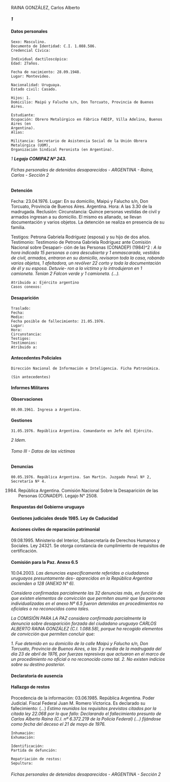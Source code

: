 RAINA GONZÁLEZ, Carlos Alberto

##### 1

#### Datos personales

```
Sexo: Masculino.
Documento de Identidad: C.I. 1.088.586.
Credencial Cívica:
```
```
Individual dactiloscópica:
Edad: 27años.
```
```
Fecha de nacimiento: 28.09.1948.
Lugar: Montevideo.
```
```
Nacionalidad: Uruguaya.
Estado civil: Casado.
```
```
Hijos: 1.
Domicilio: Maipú y Falucho s/n, Don Torcuato, Provincia de Buenos Aires.
```
```
Estudiante:
Ocupación: Obrero Metalúrgico en Fábrica FADIP, Villa Adelina, Buenos Aires (en
Argentina).
Alias:
```
```
Militancia: Secretario de Asistencia Social de la Unión Obrera Metalúrgica (UOM),
Organización Sindical Peronista (en Argentina).
```
_1_ **_Legajo COMIPAZ Nº 243._**


###### Fichas personales de detenidos desaparecidos - ARGENTINA - Raina, Carlos - Sección 2

#### Detención

Fecha: 23.04.1976.
Lugar: En su domicilio, Maipú y Falucho s/n, Don Torcuato, Provincia de Buenos Aires. Argentina.
Hora: A las 3.30 de la madrugada.
Reclusión:
Circunstancia: Quince personas vestidas de civil y armados ingresan a su domicilio. El mismo es
allanado, se llevan documentación y varios objetos. La detención se realiza en presencia de su familia.

Testigos: Petrona Gabriela Rodríguez (esposa) y su hijo de dos años.
Testimonio: Testimonio de Petrona Gabriela Rodríguez ante Comisión Nacional sobre Desapari-
ción de las Personas (CONADEP) (1984)^2 : _A la hora indicada 15 personas a cara descubierta y 1
enmascarada, vestidos de civil, armados, entraron en su domicilio, revisaron toda la casa, robando
varios objetos, 1 afeitadora, un revólver 22 corto y toda la documentación de él y su esposa. Detuvie-
ron a la víctima y lo introdujeron en 1 camioneta. Tenían 2 Falcon verde y 1 camioneta. (...)._

```
Atribuido a: Ejército argentino
Casos conexos:
```
#### Desaparición

```
Traslado:
Fecha:
Medio:
Fecha posible de fallecimiento: 21.05.1976.
Lugar:
Hora:
Circunstancia:
Testigos:
Testimonios:
Atribuido a:
```
#### Antecedentes Policiales

```
Dirección Nacional de Información e Inteligencia. Ficha Patronímica.
```
```
(Sin antecedentes)
```
#### Informes Militares

#### Observaciones

```
00.00.1961. Ingresa a Argentina.
```
#### Gestiones

```
31.05.1976. República Argentina. Comandante en Jefe del Ejército.
```
_2 Idem._


###### Tomo III - Datos de las víctimas

#### Denuncias

```
00.05.1976. República Argentina. San Martín. Juzgado Penal Nº 2, Secretaría Nº 4.
```
1984. República Argentina. Comisión Nacional Sobre la Desaparición de las Personas (CONADEP).
Legajo N° 2508.

#### Respuestas del Gobierno uruguayo

#### Gestiones judiciales desde 1985. Ley de Caducidad

#### Acciones civiles de reparación patrimonial

09.08.1995. Ministerio del Interior, Subsecretaría de Derechos Humanos y Sociales. Ley 24321. Se
otorga constancia de cumplimiento de requisitos de certificación.

#### Comisión para la Paz. Anexo 6.5

10.04.2003. _Las denuncias específicamente referidas a ciudadanos uruguayos presuntamente des-
aparecidos en la República Argentina ascienden a 128 (ANEXO N° 6)._

_Considera confirmadas parcialmente las 32 denuncias más, en función de que existen elementos de
convicción que permiten asumir que las personas individualizadas en el anexo Nº 6.5 fueron detenidas
en procedimientos no oficiales o no reconocidos como tales._

_La COMISIÓN PARA LA PAZ considera confirmada parcialmente la denuncia sobre desaparición
forzada del ciudadano uruguayo CARLOS ALBERTO RAINA GONZÁLEZ (C.I. 1.088.58), porque ha
recogido elementos de convicción que permiten concluir que:_

_1. Fue detenido en su domicilio de la calle Maipú y Falucho s/n, Don Torcuato, Provincia de Buenos
Aires, a las 3 y media de la madrugada del día 23 de abril de 1976, por fuerzas represivas que actuaron
en el marco de un procedimiento no oficial o no reconocido como tal.
2. No existen indicios sobre su destino posterior._

#### Declaratoria de ausencia

#### Hallazgo de restos

Procedencia de la información: 03.06.1985. República Argentina. Poder Judicial. Fiscal Federal
Juan M. Romero Victorica. Es declarado su fallecimiento: (...) _Estimo reunidos los requisitos previstos
citados por la citada ley 22.068 por lo que fallo: Declarando el fallecimiento presunto de Carlos Alberto
Raina (C.I. nº 6.372.219 de la Policía Federal) (...) fijándose como fecha del deceso el 21 de mayo de
1976._

```
Inhumación:
Exhumación:
```
```
Identificación:
Partida de defunción:
```
```
Repatriación de restos:
Sepultura:
```

###### Fichas personales de detenidos desaparecidos - ARGENTINA - Sección 2

